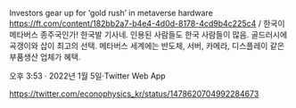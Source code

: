 Investors gear up for ‘gold rush’ in metaverse hardware https://ft.com/content/182bb2a7-b4e4-4d0d-8178-4cd9b4c225c4 / 한국이 메타버스 종주국인가! 한국발 기사네. 인용된 사람들도 한국 사람들이 많음. 골드러시에 곡갱이와 삽이 최고의 선택. 메타버스 세계에는 반도체, 서버, 카메라, 디스플레이 같은 부품생산 업체가 혜택.

오후 3:53 · 2022년 1월 5일·Twitter Web App

https://twitter.com/econophysics_kr/status/1478620704992284673

